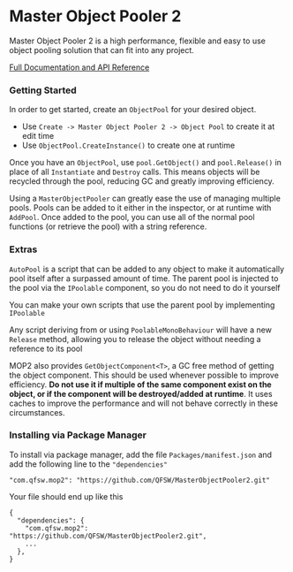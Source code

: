# Master Object Pooler 2

Master Object Pooler 2 is a high performance, flexible and easy to use object pooling solution that can fit into any project.

[Full Documentation and API Reference](www.qfsw.co.uk/docs/MOP2)

### Getting Started

In order to get started, create an `ObjectPool` for your desired object.

- Use `Create -> Master Object Pooler 2 -> Object Pool` to create it at edit time
- Use `ObjectPool.CreateInstance()` to create one at runtime

Once you have an `ObjectPool`, use `pool.GetObject()` and `pool.Release()` in place of all `Instantiate` and `Destroy` calls. This means objects will be recycled through the pool, reducing GC and greatly improving efficiency.

Using a `MasterObjectPooler` can greatly ease the use of managing multiple pools. Pools can be added to it either in the inspector, or at runtime with `AddPool`. Once added to the pool, you can use all of the normal pool functions (or retrieve the pool) with a string reference.

### Extras

`AutoPool` is a script that can be added to any object to make it automatically pool itself after a surpassed amount of time. The parent pool is injected to the pool via the `IPoolable` component, so you do not need to do it yourself

You can make your own scripts that use the parent pool by implementing `IPoolable`

Any script deriving from or using `PoolableMonoBehaviour` will have a new `Release` method, allowing you to release the object without needing a reference to its pool

MOP2 also provides `GetObjectComponent<T>`, a GC free method of getting the object component. This should be used whenever possible to improve efficiency. **Do not use it if multiple of the same component exist on the object, or if the component will be destroyed/added at runtime**. It uses caches to improve the performance and will not behave correctly in these circumstances.

### Installing via Package Manager

To install via package manager, add the file `Packages/manifest.json` and add the following line to the `"dependencies"`
```
"com.qfsw.mop2": "https://github.com/QFSW/MasterObjectPooler2.git"
```
Your file should end up like this 
```
{
  "dependencies": {
    "com.qfsw.mop2": "https://github.com/QFSW/MasterObjectPooler2.git",
    ...
  },
}
```